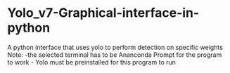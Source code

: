 # Yolo_v7-Graphical-interface-in-python
A python interface that uses yolo to perform detection on specific weights
Note: -the selected terminal has to be Ananconda Prompt for the program to work
      - Yolo must be preinstalled for this program to run
